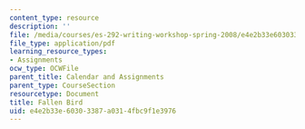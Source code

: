 ```yaml
---
content_type: resource
description: ''
file: /media/courses/es-292-writing-workshop-spring-2008/e4e2b33e60303387a0314fbc9f1e3976_MITES_292S08_FalnBrd.pdf
file_type: application/pdf
learning_resource_types:
- Assignments
ocw_type: OCWFile
parent_title: Calendar and Assignments
parent_type: CourseSection
resourcetype: Document
title: Fallen Bird
uid: e4e2b33e-6030-3387-a031-4fbc9f1e3976
---
```

